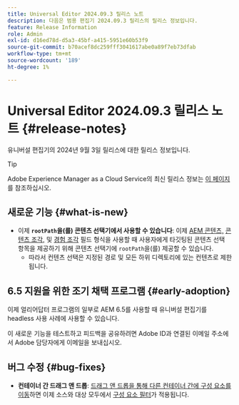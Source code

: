 ```yaml
---
title: Universal Editor 2024.09.3 릴리스 노트
description: 다음은 범용 편집기 2024.09.3 릴리스의 릴리스 정보입니다.
feature: Release Information
role: Admin
exl-id: d16ed78d-d5a3-45bf-a415-5951e60b53f9
source-git-commit: b70acef8dc259fff3041617abe0a89f7eb73dfab
workflow-type: tm+mt
source-wordcount: '189'
ht-degree: 1%

---
```



# Universal Editor 2024.09.3 릴리스 노트 {#release-notes}

유니버설 편집기의 2024년 9월 3일 릴리스에 대한 릴리스 정보입니다.

>[!TIP]
>
>Adobe Experience Manager as a Cloud Service의 최신 릴리스 정보는 [이 페이지](/help/release-notes/release-notes-cloud/release-notes-current.md)를 참조하십시오.

## 새로운 기능 {#what-is-new}

* 이제 **`rootPath`을(를) 콘텐츠 선택기에서 사용할 수 있습니다**: 이제 [AEM 콘텐츠,](/help/implementing/universal-editor/field-types.md#aem-content) [콘텐츠 조각,](/help/implementing/universal-editor/field-types.md#content-fragment) 및 [경험 조각](/help/implementing/universal-editor/field-types.md#experience-fragment) 필드 형식을 사용할 때 사용자에게 타깃팅된 콘텐츠 선택 항목을 제공하기 위해 콘텐츠 선택기에 `rootPath`을(를) 제공할 수 있습니다.
   * 따라서 컨텐츠 선택은 지정된 경로 및 모든 하위 디렉토리에 있는 컨텐츠로 제한됩니다.

## 6.5 지원을 위한 조기 채택 프로그램 {#early-adoption}

이제 얼리어답터 프로그램의 일부로 AEM 6.5를 사용할 때 유니버설 편집기를 headless 사용 사례에 사용할 수 있습니다.

이 새로운 기능을 테스트하고 피드백을 공유하려면 Adobe ID과 연결된 이메일 주소에서 Adobe 담당자에게 이메일을 보내십시오.

## 버그 수정 {#bug-fixes}

* **컨테이너 간 드래그 앤 드롭**: [드래그 앤 드롭을 통해 다른 컨테이너 간에 구성 요소를 이동](/help/sites-cloud/authoring/universal-editor/authoring.md#reordering-components)하면 이제 소스와 대상 모두에서 [구성 요소 필터](/help/implementing/universal-editor/customizing.md#filtering-components)가 적용됩니다.

